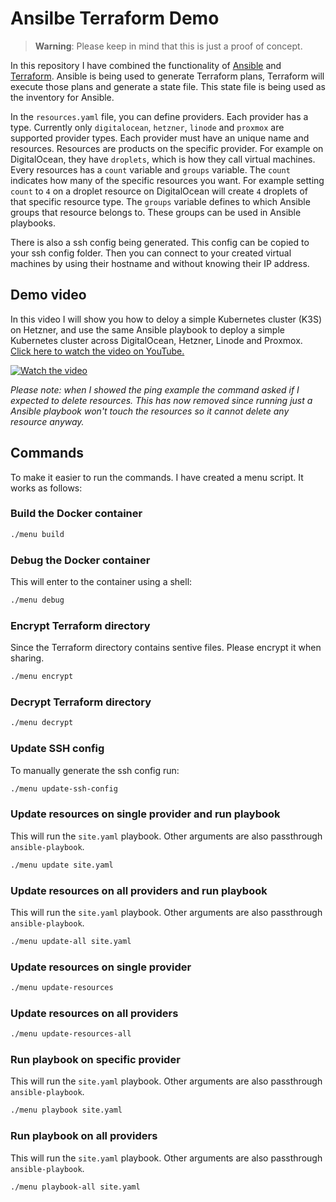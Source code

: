 # Ansilbe Terraform Demo

> **Warning**: Please keep in mind that this is just a proof of concept. 

In this repository I have combined the functionality of [Ansible](https://www.ansible.com/) and [Terraform](https://www.terraform.io/). Ansible is being used to generate Terraform plans, Terraform will execute those plans and generate a state file. This state file is being used as the inventory for Ansible. 

In the `resources.yaml` file, you can define providers. Each provider has a type. Currently only `digitalocean`, `hetzner`, `linode` and `proxmox` are supported provider types. Each provider must have an unique name and resources. Resources are products on the specific provider. For example on DigitalOcean, they have `droplets`, which is how they call virtual machines. Every resources has a `count` variable and `groups` variable. The `count` indicates how many of the specific resources you want. For example setting `count` to `4` on a droplet resource on DigitalOcean will create `4` droplets of that specific resource type. The `groups` variable defines to which Ansible groups that resource belongs to. These groups can be used in Ansible playbooks.

There is also a ssh config being generated. This config can be copied to your ssh config folder. Then you can connect to your created virtual machines by using their hostname and without knowing their IP address.

## Demo video
In this video I will show you how to deloy a simple Kubernetes cluster (K3S) on Hetzner, and use the same Ansible playbook to deploy a simple Kubernetes cluster across DigitalOcean, Hetzner, Linode and Proxmox. [Click here to watch the video on YouTube.](https://www.youtube.com/watch?v=tlIYUs_EeiE)

[![Watch the video](https://img.youtube.com/vi/tlIYUs_EeiE/maxresdefault.jpg)](https://www.youtube.com/watch?v=tlIYUs_EeiE)

_Please note: when I showed the ping example the command asked if I expected to delete resources. This has now removed since running just a Ansible playbook won't touch the resources so it cannot delete any resource anyway._

## Commands

To make it easier to run the commands. I have created a menu script. It works as follows:

### Build the Docker container

```bash
./menu build
```

### Debug the Docker container

This will enter to the container using a shell:

```bash
./menu debug
```

### Encrypt Terraform directory

Since the Terraform directory contains sentive files. Please encrypt it when sharing.

```bash
./menu encrypt
```

### Decrypt Terraform directory

```bash
./menu decrypt
```

### Update SSH config

To manually generate the ssh config run:

```bash
./menu update-ssh-config
```

### Update resources on single provider and run playbook

This will run the `site.yaml` playbook. Other arguments are also passthrough `ansible-playbook`.

```bash
./menu update site.yaml
```

### Update resources on all providers and run playbook

This will run the `site.yaml` playbook. Other arguments are also passthrough `ansible-playbook`.

```bash
./menu update-all site.yaml
```

### Update resources on single provider 

```bash
./menu update-resources
```

### Update resources on all providers

```bash
./menu update-resources-all
```

### Run playbook on specific provider

This will run the `site.yaml` playbook. Other arguments are also passthrough `ansible-playbook`.

```bash
./menu playbook site.yaml
```

### Run playbook on all providers

This will run the `site.yaml` playbook. Other arguments are also passthrough `ansible-playbook`.

```bash
./menu playbook-all site.yaml
```